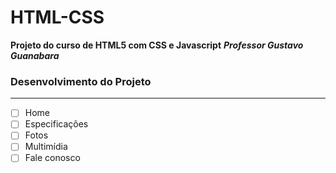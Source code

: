 # HTML-CSS
 **Projeto do curso de HTML5 com CSS e Javascript**
 ***Professor Gustavo Guanabara***
 
 ### Desenvolvimento do Projeto
 ---
 
 - [ ] Home
 - [ ] Especificações
 - [ ] Fotos
 - [ ] Multimídia
 - [ ] Fale conosco
